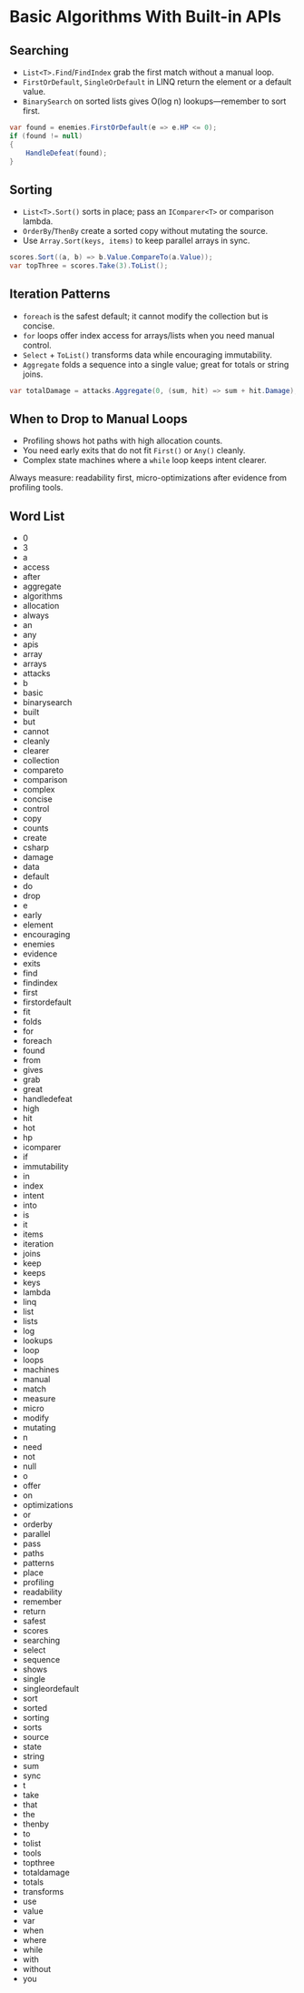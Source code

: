 # Basic Algorithms With Built-in APIs

## Searching
- `List<T>.Find`/`FindIndex` grab the first match without a manual loop.
- `FirstOrDefault`, `SingleOrDefault` in LINQ return the element or a default value.
- `BinarySearch` on sorted lists gives O(log n) lookups—remember to sort first.

```csharp
var found = enemies.FirstOrDefault(e => e.HP <= 0);
if (found != null)
{
    HandleDefeat(found);
}
```

## Sorting
- `List<T>.Sort()` sorts in place; pass an `IComparer<T>` or comparison lambda.
- `OrderBy`/`ThenBy` create a sorted copy without mutating the source.
- Use `Array.Sort(keys, items)` to keep parallel arrays in sync.

```csharp
scores.Sort((a, b) => b.Value.CompareTo(a.Value));
var topThree = scores.Take(3).ToList();
```

## Iteration Patterns
- `foreach` is the safest default; it cannot modify the collection but is concise.
- `for` loops offer index access for arrays/lists when you need manual control.
- `Select` + `ToList()` transforms data while encouraging immutability.
- `Aggregate` folds a sequence into a single value; great for totals or string joins.

```csharp
var totalDamage = attacks.Aggregate(0, (sum, hit) => sum + hit.Damage);
```

## When to Drop to Manual Loops
- Profiling shows hot paths with high allocation counts.
- You need early exits that do not fit `First()` or `Any()` cleanly.
- Complex state machines where a `while` loop keeps intent clearer.

Always measure: readability first, micro-optimizations after evidence from profiling tools.

## Word List
- 0
- 3
- a
- access
- after
- aggregate
- algorithms
- allocation
- always
- an
- any
- apis
- array
- arrays
- attacks
- b
- basic
- binarysearch
- built
- but
- cannot
- cleanly
- clearer
- collection
- compareto
- comparison
- complex
- concise
- control
- copy
- counts
- create
- csharp
- damage
- data
- default
- do
- drop
- e
- early
- element
- encouraging
- enemies
- evidence
- exits
- find
- findindex
- first
- firstordefault
- fit
- folds
- for
- foreach
- found
- from
- gives
- grab
- great
- handledefeat
- high
- hit
- hot
- hp
- icomparer
- if
- immutability
- in
- index
- intent
- into
- is
- it
- items
- iteration
- joins
- keep
- keeps
- keys
- lambda
- linq
- list
- lists
- log
- lookups
- loop
- loops
- machines
- manual
- match
- measure
- micro
- modify
- mutating
- n
- need
- not
- null
- o
- offer
- on
- optimizations
- or
- orderby
- parallel
- pass
- paths
- patterns
- place
- profiling
- readability
- remember
- return
- safest
- scores
- searching
- select
- sequence
- shows
- single
- singleordefault
- sort
- sorted
- sorting
- sorts
- source
- state
- string
- sum
- sync
- t
- take
- that
- the
- thenby
- to
- tolist
- tools
- topthree
- totaldamage
- totals
- transforms
- use
- value
- var
- when
- where
- while
- with
- without
- you
